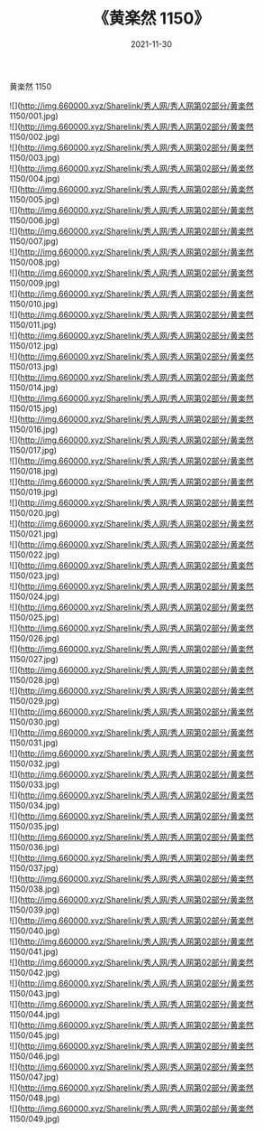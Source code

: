 ﻿---
layout: post
title:  《黄楽然 1150》
date:   2021-11-30
img: http://img.660000.xyz/Sharelink/秀人网/秀人网第02部分/黄楽然 1150/000.jpg
categories: [美女, 清纯, 唯美]
---

黄楽然 1150

  ![](http://img.660000.xyz/Sharelink/秀人网/秀人网第02部分/黄楽然 1150/001.jpg) <br> ![](http://img.660000.xyz/Sharelink/秀人网/秀人网第02部分/黄楽然 1150/002.jpg) <br> ![](http://img.660000.xyz/Sharelink/秀人网/秀人网第02部分/黄楽然 1150/003.jpg) <br> ![](http://img.660000.xyz/Sharelink/秀人网/秀人网第02部分/黄楽然 1150/004.jpg) <br> ![](http://img.660000.xyz/Sharelink/秀人网/秀人网第02部分/黄楽然 1150/005.jpg) <br> ![](http://img.660000.xyz/Sharelink/秀人网/秀人网第02部分/黄楽然 1150/006.jpg) <br> ![](http://img.660000.xyz/Sharelink/秀人网/秀人网第02部分/黄楽然 1150/007.jpg) <br> ![](http://img.660000.xyz/Sharelink/秀人网/秀人网第02部分/黄楽然 1150/008.jpg) <br> ![](http://img.660000.xyz/Sharelink/秀人网/秀人网第02部分/黄楽然 1150/009.jpg) <br> ![](http://img.660000.xyz/Sharelink/秀人网/秀人网第02部分/黄楽然 1150/010.jpg) <br> ![](http://img.660000.xyz/Sharelink/秀人网/秀人网第02部分/黄楽然 1150/011.jpg) <br> ![](http://img.660000.xyz/Sharelink/秀人网/秀人网第02部分/黄楽然 1150/012.jpg) <br> ![](http://img.660000.xyz/Sharelink/秀人网/秀人网第02部分/黄楽然 1150/013.jpg) <br> ![](http://img.660000.xyz/Sharelink/秀人网/秀人网第02部分/黄楽然 1150/014.jpg) <br> ![](http://img.660000.xyz/Sharelink/秀人网/秀人网第02部分/黄楽然 1150/015.jpg) <br> ![](http://img.660000.xyz/Sharelink/秀人网/秀人网第02部分/黄楽然 1150/016.jpg) <br> ![](http://img.660000.xyz/Sharelink/秀人网/秀人网第02部分/黄楽然 1150/017.jpg) <br> ![](http://img.660000.xyz/Sharelink/秀人网/秀人网第02部分/黄楽然 1150/018.jpg) <br> ![](http://img.660000.xyz/Sharelink/秀人网/秀人网第02部分/黄楽然 1150/019.jpg) <br> ![](http://img.660000.xyz/Sharelink/秀人网/秀人网第02部分/黄楽然 1150/020.jpg) <br> ![](http://img.660000.xyz/Sharelink/秀人网/秀人网第02部分/黄楽然 1150/021.jpg) <br> ![](http://img.660000.xyz/Sharelink/秀人网/秀人网第02部分/黄楽然 1150/022.jpg) <br> ![](http://img.660000.xyz/Sharelink/秀人网/秀人网第02部分/黄楽然 1150/023.jpg) <br> ![](http://img.660000.xyz/Sharelink/秀人网/秀人网第02部分/黄楽然 1150/024.jpg) <br> ![](http://img.660000.xyz/Sharelink/秀人网/秀人网第02部分/黄楽然 1150/025.jpg) <br> ![](http://img.660000.xyz/Sharelink/秀人网/秀人网第02部分/黄楽然 1150/026.jpg) <br> ![](http://img.660000.xyz/Sharelink/秀人网/秀人网第02部分/黄楽然 1150/027.jpg) <br> ![](http://img.660000.xyz/Sharelink/秀人网/秀人网第02部分/黄楽然 1150/028.jpg) <br> ![](http://img.660000.xyz/Sharelink/秀人网/秀人网第02部分/黄楽然 1150/029.jpg) <br> ![](http://img.660000.xyz/Sharelink/秀人网/秀人网第02部分/黄楽然 1150/030.jpg) <br> ![](http://img.660000.xyz/Sharelink/秀人网/秀人网第02部分/黄楽然 1150/031.jpg) <br> ![](http://img.660000.xyz/Sharelink/秀人网/秀人网第02部分/黄楽然 1150/032.jpg) <br> ![](http://img.660000.xyz/Sharelink/秀人网/秀人网第02部分/黄楽然 1150/033.jpg) <br> ![](http://img.660000.xyz/Sharelink/秀人网/秀人网第02部分/黄楽然 1150/034.jpg) <br> ![](http://img.660000.xyz/Sharelink/秀人网/秀人网第02部分/黄楽然 1150/035.jpg) <br> ![](http://img.660000.xyz/Sharelink/秀人网/秀人网第02部分/黄楽然 1150/036.jpg) <br> ![](http://img.660000.xyz/Sharelink/秀人网/秀人网第02部分/黄楽然 1150/037.jpg) <br> ![](http://img.660000.xyz/Sharelink/秀人网/秀人网第02部分/黄楽然 1150/038.jpg) <br> ![](http://img.660000.xyz/Sharelink/秀人网/秀人网第02部分/黄楽然 1150/039.jpg) <br> ![](http://img.660000.xyz/Sharelink/秀人网/秀人网第02部分/黄楽然 1150/040.jpg) <br> ![](http://img.660000.xyz/Sharelink/秀人网/秀人网第02部分/黄楽然 1150/041.jpg) <br> ![](http://img.660000.xyz/Sharelink/秀人网/秀人网第02部分/黄楽然 1150/042.jpg) <br> ![](http://img.660000.xyz/Sharelink/秀人网/秀人网第02部分/黄楽然 1150/043.jpg) <br> ![](http://img.660000.xyz/Sharelink/秀人网/秀人网第02部分/黄楽然 1150/044.jpg) <br> ![](http://img.660000.xyz/Sharelink/秀人网/秀人网第02部分/黄楽然 1150/045.jpg) <br> ![](http://img.660000.xyz/Sharelink/秀人网/秀人网第02部分/黄楽然 1150/046.jpg) <br> ![](http://img.660000.xyz/Sharelink/秀人网/秀人网第02部分/黄楽然 1150/047.jpg) <br> ![](http://img.660000.xyz/Sharelink/秀人网/秀人网第02部分/黄楽然 1150/048.jpg) <br> ![](http://img.660000.xyz/Sharelink/秀人网/秀人网第02部分/黄楽然 1150/049.jpg) <br>